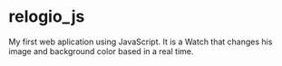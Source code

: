 # relogio_js
 My first web aplication using JavaScript. It is a Watch that changes his image and background color based in a real time.
